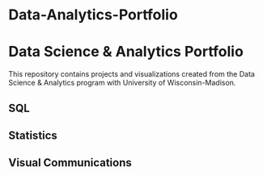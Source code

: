 # Data-Analytics-Portfolio
# Data Science & Analytics Portfolio
This repository contains projects and visualizations created from the Data Science & Analytics program with University of Wisconsin-Madison.

## SQL

## Statistics

## Visual Communications
